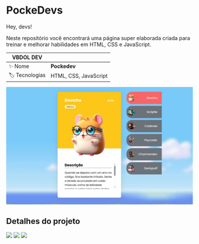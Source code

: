 # PockeDevs 
<div id='top'></div>

Hey, devs!

Neste repositório você encontrará uma página super elaborada criada para treinar
e  melhorar habilidades em HTML, CSS e JavaScript. 





<!-- prettier-ignore -->
| VBDOL DEV |   |
| -------------- | -------------------------------------------------------------------------------------------------------------------------------------------------------------------------- |
| ✨ Nome        | **Pockedev** |
| 🏷️ Tecnologias |HTML, CSS, JavaScript |

<img src="/src/imagens/pokedev.JPG" alt="Descrição da imagem">


## Detalhes do projeto

<div>
  <img src="https://img.shields.io/badge/HTML5-E34F26?style=for-the-badge&logo=html5&logoColor=white">
  <img src="https://img.shields.io/badge/CSS3-1572B6?style=for-the-badge&logo=css3&logoColor=white">
  <img src="https://img.shields.io/badge/JavaScript-F7DF1E?style=for-the-badge&logo=javascript&logoColor=black">
     
</div>
